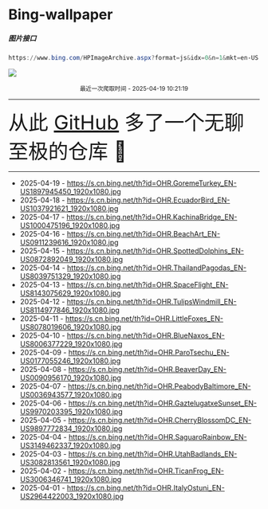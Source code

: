 # Bing-wallpaper

##### 图片接口

```powershell
https://www.bing.com/HPImageArchive.aspx?format=js&idx=0&n=1&mkt=en-US
```

 ![](https://s.cn.bing.net/th?id=OHR.GoremeTurkey_EN-US1897945450_1920x1080.jpg)

<p align='center' >
    <small>
        最近一次爬取时间 - 2025-04-19 10:21:19
    </small>
    <br>
    <hr>
    <font size=7>
        <small>
           从此 <a href='https://github.com/'>GitHub</a> 多了一个无聊至极的仓库  🍳
        </small>
    </font>
    <hr>
</p>


- 2025-04-19 - https://s.cn.bing.net/th?id=OHR.GoremeTurkey_EN-US1897945450_1920x1080.jpg 
- 2025-04-18 - https://s.cn.bing.net/th?id=OHR.EcuadorBird_EN-US1037921621_1920x1080.jpg 
- 2025-04-17 - https://s.cn.bing.net/th?id=OHR.KachinaBridge_EN-US1000475196_1920x1080.jpg 
- 2025-04-16 - https://s.cn.bing.net/th?id=OHR.BeachArt_EN-US0911239616_1920x1080.jpg 
- 2025-04-15 - https://s.cn.bing.net/th?id=OHR.SpottedDolphins_EN-US0872892049_1920x1080.jpg 
- 2025-04-14 - https://s.cn.bing.net/th?id=OHR.ThailandPagodas_EN-US8039751329_1920x1080.jpg 
- 2025-04-13 - https://s.cn.bing.net/th?id=OHR.SpaceFlight_EN-US8143075629_1920x1080.jpg 
- 2025-04-12 - https://s.cn.bing.net/th?id=OHR.TulipsWindmill_EN-US8114977846_1920x1080.jpg 
- 2025-04-11 - https://s.cn.bing.net/th?id=OHR.LittleFoxes_EN-US8078019606_1920x1080.jpg 
- 2025-04-10 - https://s.cn.bing.net/th?id=OHR.BlueNaxos_EN-US8006377229_1920x1080.jpg 
- 2025-04-09 - https://s.cn.bing.net/th?id=OHR.ParoTsechu_EN-US0177055246_1920x1080.jpg 
- 2025-04-08 - https://s.cn.bing.net/th?id=OHR.BeaverDay_EN-US0090956170_1920x1080.jpg 
- 2025-04-07 - https://s.cn.bing.net/th?id=OHR.PeabodyBaltimore_EN-US0036943577_1920x1080.jpg 
- 2025-04-06 - https://s.cn.bing.net/th?id=OHR.GaztelugatxeSunset_EN-US9970203395_1920x1080.jpg 
- 2025-04-05 - https://s.cn.bing.net/th?id=OHR.CherryBlossomDC_EN-US9897772834_1920x1080.jpg 
- 2025-04-04 - https://s.cn.bing.net/th?id=OHR.SaguaroRainbow_EN-US3149462337_1920x1080.jpg 
- 2025-04-03 - https://s.cn.bing.net/th?id=OHR.UtahBadlands_EN-US3082813561_1920x1080.jpg 
- 2025-04-02 - https://s.cn.bing.net/th?id=OHR.TicanFrog_EN-US3006346741_1920x1080.jpg 
- 2025-04-01 - https://s.cn.bing.net/th?id=OHR.ItalyOstuni_EN-US2964422003_1920x1080.jpg 
